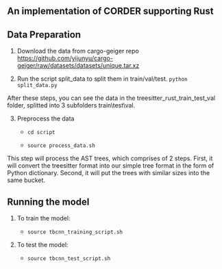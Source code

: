 ## An implementation of CORDER supporting Rust



## Data Preparation

1. Download the data from cargo-geiger repo https://github.com/yijunyu/cargo-geiger/raw/datasets/datasets/unique.tar.xz 

2. Run the script split_data to split them in train/val/test. ```python split_data.py``` 
 

After these steps, you can see the data in the treesitter_rust_train_test_val folder, splitted into 3 subfolders train\test\val. 


3. Preprocess the data

    - ```cd script```
    
    - ```source process_data.sh```

This step will process the AST trees, which comprises of 2 steps. First, it will convert the treesitter format into our simple tree format in the form of Python dictionary. Second, it will put the trees with similar sizes into the same bucket.



## Running the model

1. To train the model:
    - ```source tbcnn_training_script.sh```
	
2. To test the model:
    - ```source tbcnn_test_script.sh```    







